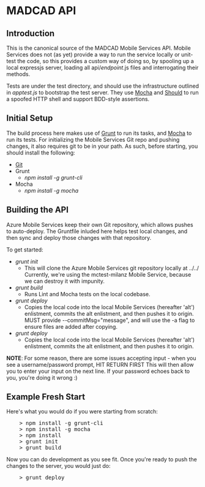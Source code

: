 MADCAD API
==========

Introduction
------------

This is the canonical source of the MADCAD Mobile Services API.  Mobile Services does not (as yet) provide a way to 
run the service locally or unit-test the code, so this provides a custom way of doing so, by spooling up a local 
expressjs server, loading all api/_endpoint_.js files and interrogating their methods.

Tests are under the test directory, and should use the infrastructure outlined in _apptest.js_ to bootstrap the test server.
They use [Mocha](http://visionmedia.github.io/mocha/#getting-started) and [Should](https://github.com/visionmedia/should.js) 
to run a spoofed HTTP shell and support BDD-style assertions. 

Initial Setup
-------------

The build process here makes use of [Grunt](http://gruntjs.com/) to run its tasks, and [Mocha](http://visionmedia.github.io/mocha/#getting-started)
to run its tests.  For initializing the Mobile Services Git repo and pushing changes, it also requires git to be in your path.  As such, before starting,
you should install the following:

+ [Git](https://help.github.com/articles/set-up-git)
+ Grunt
  + _npm install -g grunt-cli_
+ Mocha
  + _npm install -g mocha_

Building the API
----------------

Azure Mobile Services keep their own Git repository, which allows pushes to auto-deploy.
The Gruntfile inluded here helps test local changes, and then sync and deploy those changes with that repository.

To get started:

+ _grunt init_
  + This will clone the Azure Mobile Services git repository locally at ../../<repo-name>
	Currently, we're using the mctest-milanz Mobile Service, because we can destroy it with impunity.
+ _grunt build_
  + Runs Lint and Mocha tests on the local codebase.
+ _grunt deploy_
  + Copies the local code into the local Mobile Services (hereafter 'alt') enlistment,
    commits the alt enlistment, and then pushes it to origin.
    MUST provide --commitMsg="message", and will use the -a flag to ensure files are added after copying.
+ _grunt deploy_
  + Copies the local code into the local Mobile Services (hereafter 'alt') enlistment, commits the alt enlistment, and then pushes it to origin.

__NOTE__: For some reason, there are some issues accepting input - when you see a username/password prompt, HIT RETURN FIRST
This will then allow you to enter your input on the next line.  If your password echoes back to you, you're doing it wrong :)

Example Fresh Start
-------------------

Here's what you would do if you were starting from scratch:

<pre>
	&gt; npm install -g grunt-cli
	&gt; npm install -g mocha
	&gt; npm install
	&gt; grunt init
	&gt; grunt build
</pre>

Now you can do development as you see fit.  Once you're ready to push the changes to the server, you would just do:

<pre>
	&gt; grunt deploy
</pre>
